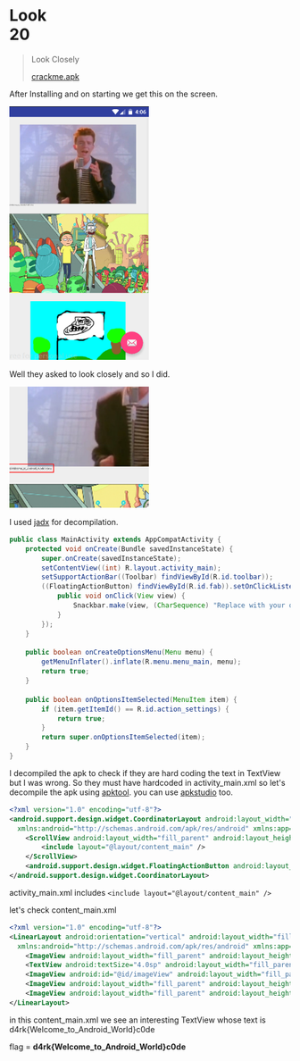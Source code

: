 # Look</br>   20

> Look Closely
>
> [crackme.apk](./../crackme.apk)

After Installing and on starting we get this on the screen.

<img src="sc1.png" width="250">

Well they asked to look closely and so I did. 

<img src="sc2.png" width="250">


I used [jadx](https://github.com/skylot/jadx) for decompilation.

```java
public class MainActivity extends AppCompatActivity {
    protected void onCreate(Bundle savedInstanceState) {
        super.onCreate(savedInstanceState);
        setContentView((int) R.layout.activity_main);
        setSupportActionBar((Toolbar) findViewById(R.id.toolbar));
        ((FloatingActionButton) findViewById(R.id.fab)).setOnClickListener(new OnClickListener() {
            public void onClick(View view) {
                Snackbar.make(view, (CharSequence) "Replace with your own action", 0).setAction((CharSequence) "Action", null).show();
            }
        });
    }

    public boolean onCreateOptionsMenu(Menu menu) {
        getMenuInflater().inflate(R.menu.menu_main, menu);
        return true;
    }

    public boolean onOptionsItemSelected(MenuItem item) {
        if (item.getItemId() == R.id.action_settings) {
            return true;
        }
        return super.onOptionsItemSelected(item);
    }
}
```

I decompiled the apk to check if they are hard coding the text in TextView but I was wrong. So they must have hardcoded in activity_main.xml so let's decompile the apk using [apktool](https://ibotpeaches.github.io/Apktool). you can use [apkstudio](https://github.com/vaibhavpandeyvpz/apkstudio) too.

```xml
<?xml version="1.0" encoding="utf-8"?>
<android.support.design.widget.CoordinatorLayout android:layout_width="fill_parent" android:layout_height="fill_parent"
  xmlns:android="http://schemas.android.com/apk/res/android" xmlns:app="http://schemas.android.com/apk/res-auto">
    <ScrollView android:layout_width="fill_parent" android:layout_height="fill_parent">
        <include layout="@layout/content_main" />
    </ScrollView>
    <android.support.design.widget.FloatingActionButton android:layout_gravity="end|bottom|center" android:id="@id/fab" android:layout_width="wrap_content" android:layout_height="wrap_content" android:layout_margin="@dimen/fab_margin" app:srcCompat="@android:drawable/ic_dialog_email" />
</android.support.design.widget.CoordinatorLayout>
```
activity_main.xml includes ```<include layout="@layout/content_main" />```

let's check content_main.xml

```xml
<?xml version="1.0" encoding="utf-8"?>
<LinearLayout android:orientation="vertical" android:layout_width="fill_parent" android:layout_height="fill_parent" app:layout_behavior="@string/appbar_scrolling_view_behavior"
  xmlns:android="http://schemas.android.com/apk/res/android" xmlns:app="http://schemas.android.com/apk/res-auto">
    <ImageView android:layout_width="fill_parent" android:layout_height="200.0dip" android:layout_marginTop="20.0dip" android:src="@drawable/rick" />
    <TextView android:textSize="4.0sp" android:layout_width="fill_parent" android:layout_height="wrap_content" android:text="d4rk{Welcome_to_Android_World}c0de" />
    <ImageView android:id="@id/imageView" android:layout_width="fill_parent" android:layout_height="200.0dip" android:layout_marginTop="20.0dip" android:src="@drawable/morty" />
    <ImageView android:layout_width="fill_parent" android:layout_height="200.0dip" android:layout_marginTop="20.0dip" android:src="@drawable/flag" />
    <ImageView android:layout_width="fill_parent" android:layout_height="200.0dip" android:layout_marginTop="20.0dip" android:src="@drawable/flag" />
</LinearLayout>
```
in this content_main.xml we see an interesting TextView whose text is d4rk{Welcome_to_Android_World}c0de

flag = <b>d4rk{Welcome_to_Android_World}c0de


